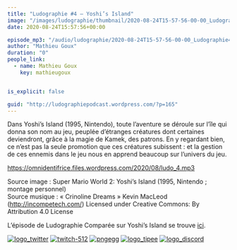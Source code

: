 ```yaml
---
title: "Ludographie #4 – Yoshi’s Island"
image: "/images/ludographie/thumbnail/2020-08-24T15-57-56-00-00_Ludographie4YoshisIsland.jpg"
date: 2020-08-24T15:57:56+00:00

episode_mp3: "/audio/ludographie/2020-08-24T15-57-56-00-00_Ludographie4YoshisIsland.mp3"
author: "Mathieu Goux"
duration: "0"
people_link: 
  - name: Mathieu Goux
    key: mathieugoux


is_explicit: false

guid: "http://ludographiepodcast.wordpress.com/?p=165"
---
```


<PodcastHeader/>

<!-- ECRIRE LA DESCRIPTION DE L'EPISODE SOUS CETTE LIGNE -->
<p>Dans Yoshi’s Island (1995, Nintendo), toute l’aventure se déroule sur l’île qui donna son nom au jeu, peuplée d’étranges créatures dont certaines deviendront, grâce à la magie de Kamek, des patrons. En y regardant bien, ce n’est pas la seule promotion que ces créatures subissent : et la gestion de ces ennemis dans le jeu nous en apprend beaucoup sur l’univers du jeu.</p>
<p></p>
<p><a href="https://omnidentifrice.files.wordpress.com/2020/08/ludo_4.mp3" rel="nofollow">https://omnidentifrice.files.wordpress.com/2020/08/ludo_4.mp3</a></p>
 
<p>Source image : Super Mario World 2: Yoshi’s Island (1995, Nintendo ; montage personnel)<br>
Source musique : «&nbsp;Crinoline Dreams&nbsp;» Kevin MacLeod (<a title="http://incompetech.com/" href="http://incompetech.com/" rel="nofollow">http://incompetech.com/</a>) Licensed under Creative Commons: By Attribution 4.0 License</p>
<p>L’épisode de Ludographie Comparée sur Yoshi’s Island se trouve <a href="https://www.radiokawa.com/episode/ludographie-comparee-32/" rel="nofollow">ici</a>.</p>


<!--tr--><p>
<!--td--><span><a href="https://twitter.com/Gouximan" rel="nofollow"><img src="/resources/ludographie/2020-08-24T15-57-56-00-00_Ludographie4YoshisIsland/logo_twitter-1.png" alt="logo_twitter"></a><!--/td--></span>
<!--td--><span><a href="https://www.twitch.tv/mathieugoux" rel="nofollow"><img src="/resources/ludographie/2020-08-24T15-57-56-00-00_Ludographie4YoshisIsland/twitch-512-1.png" alt="twitch-512"></a><!--/td--></span>
<!--td--><span><a href="https://www.youtube.com/user/MattTheFatalifieur/videos" rel="nofollow"><img src="/resources/ludographie/2020-08-24T15-57-56-00-00_Ludographie4YoshisIsland/pngegg.png" alt="pngegg"></a><!--/td--></span>
<!--td--><span><a href="http://fr.tipeee.com/calvinball" rel="nofollow"><img src="/resources/ludographie/2020-08-24T15-57-56-00-00_Ludographie4YoshisIsland/logo_tipee-1.png" alt="logo_tipee"></a><!--/td--></span>
<!--td--><span><a href="https://discord.com/invite/4RnA9v7" rel="nofollow"><img src="/resources/ludographie/2020-08-24T15-57-56-00-00_Ludographie4YoshisIsland/logo_discord-1.png" alt="logo_discord"></a><!--/td--></span>
<!--/tr--></p>




